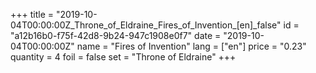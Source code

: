 +++
title = "2019-10-04T00:00:00Z_Throne_of_Eldraine_Fires_of_Invention_[en]_false"
id = "a12b16b0-f75f-42d8-9b24-947c1908e0f7"
date = "2019-10-04T00:00:00Z"
name = "Fires of Invention"
lang = ["en"]
price = "0.23"
quantity = 4
foil = false
set = "Throne of Eldraine"
+++

